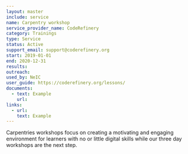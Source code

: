 ```yaml
---
layout: master
include: service
name: Carpentry workshop
service_provider_name: CodeRefinery
category: Trainings
type: Service
status: Active
support_email: support@coderefinery.org
start: 2019-01-01
end: 2020-12-31
results:
outreach:
used_by: NeIC
user_guide: https://coderefinery.org/lessons/
documents:
  - text: Example 
    url:  
links:
  - url:   
    text: Example
---
```

Carpentries workshops focus on creating a motivating and engaging environment for learners with no or little digital skills while our three day workshops are the next step. 


